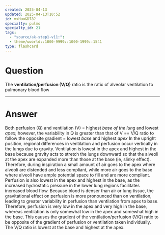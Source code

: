 ```yaml
---
created: 2025-04-13
updated: 2025-04-13T10:52
id: mxHuu&D78?
specialty: pulmo
specialty_id: 21
tags:
  - "source/ak-step1-v11:": 
  - theme/uworld::1000-9999::1000-1999::1541
type: flashcard
---
```


# Question
The **ventilation/perfusion (V/Q)** ratio is the ratio of alveolar ventilation to pulmonary blood flow

---

# Answer
Both perfusion (Q) and ventilation (V) = highest *base of the lung* and lowest *apex*; however, the variability in Q is greater than that of V == V/Q ratio to follow the opposite gradient = lowest *base* and highest *apex*  In the upright position, regional differences in ventilation and perfusion occur vertically in the lungs due to gravity.  Ventilation is lowest in the apex and highest in the base because gravity acts to stretch the lungs downward so that the alveoli at the apex are expanded more than those at the base (ie, slinky effect).  Therefore, during inspiration a small amount of air goes to the apex where alveoli are distended and less compliant, while more air goes to the base where alveoli have ample potential space to fill and are more compliant.  Perfusion is also lowest in the apex and highest in the base, as the increased hydrostatic pressure in the lower lung regions facilitates increased blood flow.  Because blood is denser than air or lung tissue, the gravitational effect on perfusion is more pronounced than on ventilation, leading to greater variability in perfusion than ventilation from apex to base.  Therefore, perfusion is very low in the apex and very high in the base, whereas ventilation is only somewhat low in the apex and somewhat high in the base.  This causes the gradient of the ventilation/perfusion (V/Q) ratio to be opposite of the gradient of perfusion or ventilation taken individually.  The V/Q ratio is lowest at the base and highest at the apex.